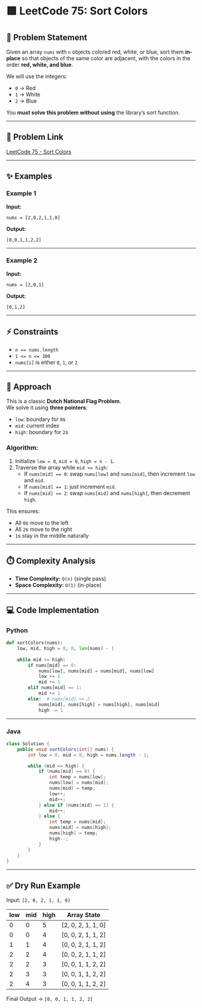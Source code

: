 
# 🟦 LeetCode 75: Sort Colors

## 📌 Problem Statement
Given an array `nums` with `n` objects colored red, white, or blue, sort them **in-place** so that objects of the same color are adjacent, with the colors in the order **red, white, and blue**.

We will use the integers:
- `0` → Red  
- `1` → White  
- `2` → Blue  

You **must solve this problem without using** the library’s sort function.

---

## 🔗 Problem Link
[LeetCode 75 - Sort Colors](https://leetcode.com/problems/sort-colors/)

---

## ✨ Examples

### Example 1
**Input:**
```
nums = [2,0,2,1,1,0]
```
**Output:**
```
[0,0,1,1,2,2]
```

---

### Example 2
**Input:**
```
nums = [2,0,1]
```
**Output:**
```
[0,1,2]
```

---

## ⚡ Constraints
- `n == nums.length`  
- `1 <= n <= 300`  
- `nums[i]` is either `0`, `1`, or `2`

---

## 🎯 Approach

This is a classic **Dutch National Flag Problem**.  
We solve it using **three pointers**:

- `low`: boundary for `0`s  
- `mid`: current index  
- `high`: boundary for `2`s  

### Algorithm:
1. Initialize `low = 0`, `mid = 0`, `high = n - 1`.
2. Traverse the array while `mid <= high`:
   - If `nums[mid] == 0`: swap `nums[low]` and `nums[mid]`, then increment `low` and `mid`.
   - If `nums[mid] == 1`: just increment `mid`.
   - If `nums[mid] == 2`: swap `nums[mid]` and `nums[high]`, then decrement `high`.

This ensures:
- All `0`s move to the left
- All `2`s move to the right
- `1`s stay in the middle naturally

---

## ⏱️ Complexity Analysis
- **Time Complexity:** `O(n)` (single pass)  
- **Space Complexity:** `O(1)` (in-place)

---

## 💻 Code Implementation

### Python
```python
def sortColors(nums):
    low, mid, high = 0, 0, len(nums) - 1
    
    while mid <= high:
        if nums[mid] == 0:
            nums[low], nums[mid] = nums[mid], nums[low]
            low += 1
            mid += 1
        elif nums[mid] == 1:
            mid += 1
        else:  # nums[mid] == 2
            nums[mid], nums[high] = nums[high], nums[mid]
            high -= 1
```

---

### Java
```java
class Solution {
    public void sortColors(int[] nums) {
        int low = 0, mid = 0, high = nums.length - 1;

        while (mid <= high) {
            if (nums[mid] == 0) {
                int temp = nums[low];
                nums[low] = nums[mid];
                nums[mid] = temp;
                low++;
                mid++;
            } else if (nums[mid] == 1) {
                mid++;
            } else {
                int temp = nums[mid];
                nums[mid] = nums[high];
                nums[high] = temp;
                high--;
            }
        }
    }
}
```

---

## ✅ Dry Run Example
Input: `[2, 0, 2, 1, 1, 0]`

| low | mid | high | Array State       |
|-----|-----|------|-------------------|
| 0   | 0   | 5    | [2, 0, 2, 1, 1, 0] |
| 0   | 0   | 4    | [0, 0, 2, 1, 1, 2] |
| 1   | 1   | 4    | [0, 0, 2, 1, 1, 2] |
| 2   | 2   | 4    | [0, 0, 2, 1, 1, 2] |
| 2   | 2   | 3    | [0, 0, 1, 1, 2, 2] |
| 2   | 3   | 3    | [0, 0, 1, 1, 2, 2] |
| 2   | 4   | 3    | [0, 0, 1, 1, 2, 2] |

Final Output → `[0, 0, 1, 1, 2, 2]`
